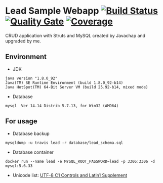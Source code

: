 # Lead Sample Webapp [![Build Status](https://travis-ci.org/cesardl/lead-sample-webapp.svg?branch=master)](https://travis-ci.org/cesardl/lead-sample-webapp) [![Quality Gate](https://sonarcloud.io/api/project_badges/measure?project=com.javachap.lead-sample-webapp&metric=alert_status)](https://sonarcloud.io/dashboard?id=com.javachap.lead-sample-webapp) [![Coverage](https://sonarcloud.io/api/project_badges/measure?project=com.javachap.lead-sample-webapp&metric=coverage)](https://sonarcloud.io/component_measures?id=com.javachap.lead-sample-webapp&metric=coverage)

CRUD application with Struts and MySQL created by Javachap and upgraded by me.

## Environment

- JDK
```
java version "1.8.0_92"
Java(TM) SE Runtime Environment (build 1.8.0_92-b14)
Java HotSpot(TM) 64-Bit Server VM (build 25.92-b14, mixed mode)
```

- Database
```
mysql  Ver 14.14 Distrib 5.7.13, for Win32 (AMD64)
```

## For usage
- Database backup
```
mysqldump -u travis lead -r database/lead_schema.sql
```

- Database container
```
docker run --name lead -e MYSQL_ROOT_PASSWORD=lead -p 3306:3306 -d mysql:5.6.33
```

- Unicode list:
[UTF-8 C1 Controls and Latin1 Supplement](https://www.w3schools.com/charsets/ref_utf_latin1_supplement.asp)
